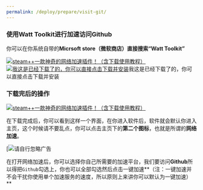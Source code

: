 ```yaml
---
permalink: /deploy/prepare/visit-git/
---
```


### 使用Watt Toolkit进行加速访问Github

你可以在你系统自带的**Micrsoft store（微软商店）**直接搜索**“Watt Toolkit”**

[![steam++一款神奇的网络加速插件！（含下载使用教程）](https://qnam.smzdm.com/202409/18/66ea59e570d468175.png_e1080.jpg)](https://post.smzdm.com/p/aovxeden/pic_3/)[![我这是已经下载了的，你可以直接点击下载并安装](https://qnam.smzdm.com/202409/18/66ea5a828a5781059.png_e1080.jpg)](https://post.smzdm.com/p/aovxeden/pic_4/)我这是已经下载了的，你可以直接点击下载并安装

### **下载完后的操作**

[![steam++一款神奇的网络加速插件！（含下载使用教程）](https://qnam.smzdm.com/202409/18/66ea5b0ecec5f1705.png_e1080.jpg)](https://post.smzdm.com/p/aovxeden/pic_5/)

在下载完成后，你可以看到这样一个界面，在你进入软件后，软件就会默认你进入主页，这个时候请不要乱点，你可以点击主页下的**第二个图标**，也就是所谓的**网络加速**。

[![请自行忽略广告](https://am.zdmimg.com/202409/18/66ea5c1973c112657.png_e1080.jpg)

在打开网络加速后，你可以选择你自己所需要的加速平台，我们要访问**Github**所以得把`Github`勾选上，你也可以全部勾选然后点击一键加速**（注：一键加速并不会干扰你使用单个加速服务的速度，所以原则上来讲你可以默认为一键加速）**